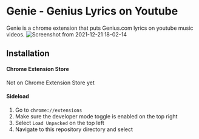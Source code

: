 # Genie - Genius Lyrics on Youtube

Genie is a chrome extension that puts Genius.com lyrics on youtube music videos.
![Screenshot from 2021-12-21 18-02-14](https://user-images.githubusercontent.com/53974118/146931957-7d36a2cd-3e29-4b58-babb-487224bc8e2d.png)
## Installation

#### Chrome Extension Store

Not on Chrome Extension Store yet

#### Sideload

1. Go to `chrome://extensions`
2. Make sure the developer mode toggle is enabled on the top right
3. Select `Load Unpacked` on the top left
4. Navigate to this repository directory and select 

